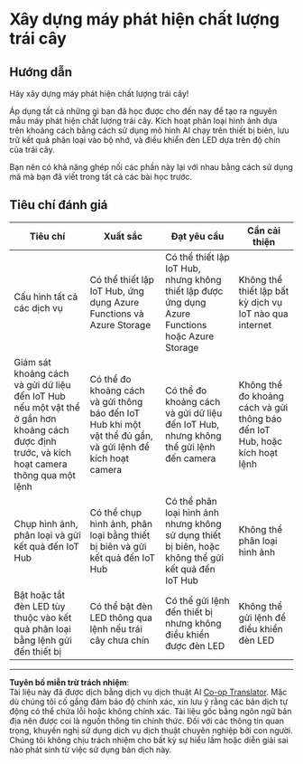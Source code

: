 <!--
CO_OP_TRANSLATOR_METADATA:
{
  "original_hash": "1a85e50c33c38dcd2cde2a97d132f248",
  "translation_date": "2025-08-27T22:47:53+00:00",
  "source_file": "4-manufacturing/lessons/4-trigger-fruit-detector/assignment.md",
  "language_code": "vi"
}
-->
# Xây dựng máy phát hiện chất lượng trái cây

## Hướng dẫn

Hãy xây dựng máy phát hiện chất lượng trái cây!

Áp dụng tất cả những gì bạn đã học được cho đến nay để tạo ra nguyên mẫu máy phát hiện chất lượng trái cây. Kích hoạt phân loại hình ảnh dựa trên khoảng cách bằng cách sử dụng mô hình AI chạy trên thiết bị biên, lưu trữ kết quả phân loại vào bộ nhớ, và điều khiển đèn LED dựa trên độ chín của trái cây.

Bạn nên có khả năng ghép nối các phần này lại với nhau bằng cách sử dụng mã mà bạn đã viết trong tất cả các bài học trước.

## Tiêu chí đánh giá

| Tiêu chí | Xuất sắc | Đạt yêu cầu | Cần cải thiện |
| -------- | --------- | ----------- | ------------- |
| Cấu hình tất cả các dịch vụ | Có thể thiết lập IoT Hub, ứng dụng Azure Functions và Azure Storage | Có thể thiết lập IoT Hub, nhưng không thiết lập được ứng dụng Azure Functions hoặc Azure Storage | Không thể thiết lập bất kỳ dịch vụ IoT nào qua internet |
| Giám sát khoảng cách và gửi dữ liệu đến IoT Hub nếu một vật thể ở gần hơn khoảng cách được định trước, và kích hoạt camera thông qua một lệnh | Có thể đo khoảng cách và gửi thông báo đến IoT Hub khi một vật thể đủ gần, và gửi lệnh để kích hoạt camera | Có thể đo khoảng cách và gửi dữ liệu đến IoT Hub, nhưng không thể gửi lệnh đến camera | Không thể đo khoảng cách và gửi thông báo đến IoT Hub, hoặc kích hoạt lệnh |
| Chụp hình ảnh, phân loại và gửi kết quả đến IoT Hub | Có thể chụp hình ảnh, phân loại bằng thiết bị biên và gửi kết quả đến IoT Hub | Có thể phân loại hình ảnh nhưng không sử dụng thiết bị biên, hoặc không thể gửi kết quả đến IoT Hub | Không thể phân loại hình ảnh |
| Bật hoặc tắt đèn LED tùy thuộc vào kết quả phân loại bằng lệnh gửi đến thiết bị | Có thể bật đèn LED thông qua lệnh nếu trái cây chưa chín | Có thể gửi lệnh đến thiết bị nhưng không điều khiển được đèn LED | Không thể gửi lệnh để điều khiển đèn LED |

---

**Tuyên bố miễn trừ trách nhiệm**:  
Tài liệu này đã được dịch bằng dịch vụ dịch thuật AI [Co-op Translator](https://github.com/Azure/co-op-translator). Mặc dù chúng tôi cố gắng đảm bảo độ chính xác, xin lưu ý rằng các bản dịch tự động có thể chứa lỗi hoặc không chính xác. Tài liệu gốc bằng ngôn ngữ bản địa nên được coi là nguồn thông tin chính thức. Đối với các thông tin quan trọng, khuyến nghị sử dụng dịch vụ dịch thuật chuyên nghiệp bởi con người. Chúng tôi không chịu trách nhiệm cho bất kỳ sự hiểu lầm hoặc diễn giải sai nào phát sinh từ việc sử dụng bản dịch này.